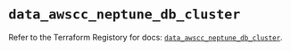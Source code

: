 # `data_awscc_neptune_db_cluster`

Refer to the Terraform Registory for docs: [`data_awscc_neptune_db_cluster`](https://registry.terraform.io/providers/hashicorp/awscc/0.70.0/docs/data-sources/neptune_db_cluster).
